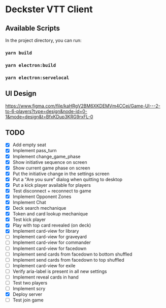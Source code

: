 # Deckster VTT Client

## Available Scripts

In the project directory, you can run:

### `yarn build`

### `yarn electron:build`

### `yarn electron:servelocal`


## UI Design

https://www.figma.com/file/kaHRgV2BM6XKDEMVm4CCej/Game-UI---2-to-6-players?type=design&node-id=0-1&mode=design&t=BfxKDup3KRG9rxFL-0

## TODO

- [x] Add empty seat
- [x] Implement pass_turn
- [x] Implement change_game_phase
- [x] Show initiative sequence on screen
- [x] Show current game phase on screen
- [x] Put the initiative change in the settings screen
- [x] Put a "Are you sure" dialog when quitting to desktop
- [x] Put a kick player available for players
- [x] Test disconnect + reconnect to game
- [x] Implement Opponent Zones
- [x] Implement Chat
- [x] Deck search mechanique
- [x] Token and card lookup mechanique
- [x] Test kick player
- [x] Play with top card revealed (on deck)
- [x] Implement card-view for library
- [ ] Implement card-view for graveyard
- [ ] Implement card-view for commander
- [ ] Implement card-view for facedown 
- [ ] Implement send cards from facedown to bottom shuffled
- [ ] Implement send cards from facedown to top shuffled
- [ ] Implement card-view for exile
- [ ] Verify aria-label is present in all new settings
- [ ] Implement reveal cards in hand
- [ ] Test two players
- [ ] Implement scry
- [x] Deploy server
- [ ] Test join game